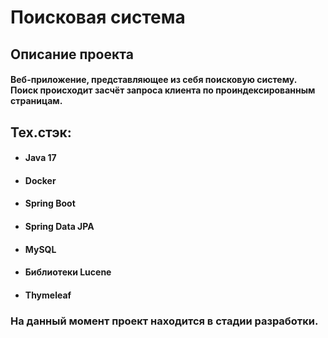 <h1 class="mb-3 mt-3 text-3xl font-normal first:mt-3">Поисковая система</h1>
<h2 class="mb-2 mt-6 text-lg first:mt-3">Описание проекта</h2>
<h4 class="mb-2 mt-6 text-lg first:mt-3">Веб-приложение, представляющее из себя поисковую систему. Поиск происходит засчёт запроса клиента по проиндексированным страницам.</h4>
<h2 class="mb-2 mt-6 text-lg first:mt-3">Тех.стэк:</h2>
<ul class="list-disc pl-8">
<li index="0"><h4>Java 17</h4></li>
<li index="1"><h4>Docker</h4></li>
<li index="2"><h4>Spring Boot</h4></li>
<li index="2"><h4>Spring Data JPA</h4></li>
<li index="2"><h4>MySQL</h4></li>
<li index="2"><h4>Библиотеки Lucene</h4></li>
<li index="2"><h4>Thymeleaf</h4></li>
</ul>
<h3 class="mb-2 mt-6 text-lg first:mt-3">На данный момент проект находится в стадии разработки.</h3>
